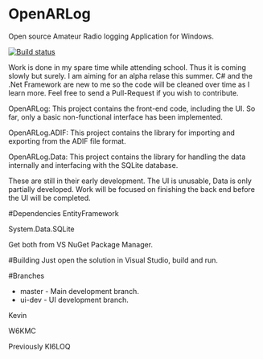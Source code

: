 # OpenARLog
Open source Amateur Radio logging Application for Windows.

[![Build status](https://ci.appveyor.com/api/projects/status/pby7cme7v0t98a96?svg=true)](https://ci.appveyor.com/project/kcotugno/openarlog)

Work is done in my spare time while attending school. Thus it is coming slowly but surely. I am
aiming for an alpha relase this summer. C# and the .Net Framework are new to me so the code will
be cleaned over time as I learn more. Feel free to send a Pull-Request if you wish to contribute.


OpenARLog: This project contains the front-end code, including the UI. So far, only a basic
non-functional interface has been implemented.

OpenARLog.ADIF: This project contains the library for importing and exporting from the ADIF file
format.

OpenARLog.Data: This project contains the library for handling the data internally and interfacing
with the SQLite database.

These are still in their early development. The UI is unusable, Data is only partially developed.
Work will be focused on finishing the back end before the UI will be completed.

#Dependencies
EntityFramework

System.Data.SQLite

Get both from VS NuGet Package Manager.

#Building
Just open the solution in Visual Studio, build and run.

#Branches

* master - Main development branch.
* ui-dev - UI development branch.



Kevin

W6KMC

Previously KI6LOQ
